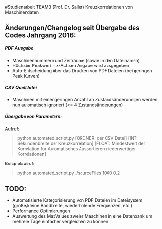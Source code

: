 #Studienarbeit TEAM3 (Prof. Dr. Saller) 
Kreuzkorrelationen von Maschinendaten

Änderungen/Changelog seit Übergabe des Codes Jahrgang 2016: 
-
##### PDF Ausgabe
+ Maschinennummern und Zeiträume (sowie in den Dateinamen)
+ Höchster Peakwert + x-Achsen Angabe wird ausgegeben
+ Auto-Entscheidung über das Drucken von PDF Dateien (bei geringen Peak Kurven)

##### CSV Quelldatei
- Maschinen mit einer geringen Anzahl an Zustandsänderunngen werden nun automatisch ignoriert (<= 4 Zustandsänderungen)

##### Übergabe von Parametern: 
Aufruf: 
> python automated_script.py [ORDNER: der CSV Datei] [INT: Sekundenbreite der Kreuzkorrelation] [FLOAT: Mindestwert der Korrelation für Automatisches Aussortieren niederwertiger Korrelationen]

Beispielaufruf: 
>python automated_script.py ./sourceFiles 1000 0.2


TODO: 
-
- Automatisierte Kategorisierung von PDF Dateien im Dateisystem (große/kleine Bandbreite, wiederholende Frequenzen, etc.)
- Performance Optimierungen
- Auswertung des MaxValues zweier Maschinen in eine Datenbank um mehrere Tage einfacher vergleichen zu können

